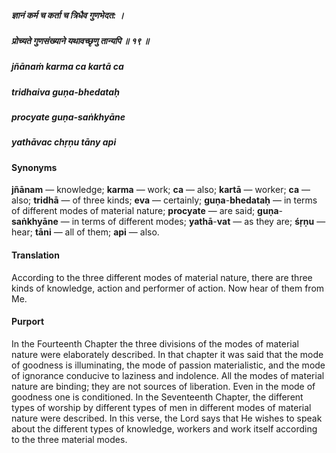 ##### ज्ञानं कर्म च कर्ता च त्रिधैव गुणभेदत: ।
##### प्रोच्यते गुणसंख्याने यथावच्छृणु तान्यपि ॥ १९ ॥

##### jñānaṁ karma ca kartā ca
##### tridhaiva guṇa-bhedataḥ
##### procyate guṇa-saṅkhyāne
##### yathāvac chṛṇu tāny api

#### Synonyms

**jñānam** — knowledge; **karma** — work; **ca** — also; **kartā** — worker; **ca** — also; **tridhā** — of three kinds; **eva** — certainly; **guṇa**-**bhedataḥ** — in terms of different modes of material nature; **procyate** — are said; **guṇa**-**saṅkhyāne** — in terms of different modes; **yathā**-**vat** — as they are; **śṛṇu** — hear; **tāni** — all of them; **api** — also.

#### Translation

According to the three different modes of material nature, there are three kinds of knowledge, action and performer of action. Now hear of them from Me.

#### Purport

In the Fourteenth Chapter the three divisions of the modes of material nature were elaborately described. In that chapter it was said that the mode of goodness is illuminating, the mode of passion materialistic, and the mode of ignorance conducive to laziness and indolence. All the modes of material nature are binding; they are not sources of liberation. Even in the mode of goodness one is conditioned. In the Seventeenth Chapter, the different types of worship by different types of men in different modes of material nature were described. In this verse, the Lord says that He wishes to speak about the different types of knowledge, workers and work itself according to the three material modes.